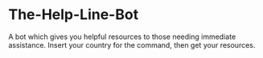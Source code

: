 # The-Help-Line-Bot
A bot which gives you helpful resources to those needing immediate assistance. Insert your country for the command, then get your resources. 

